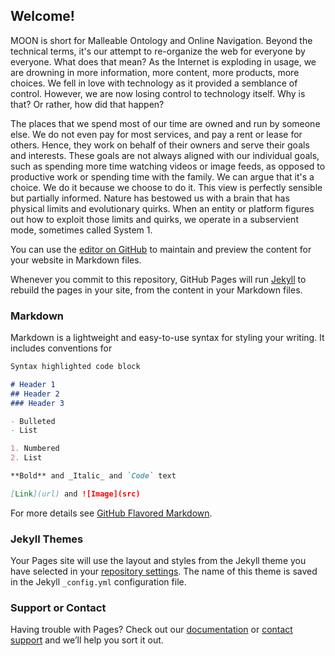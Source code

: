 ## Welcome!

MOON is short for Malleable Ontology and Online Navigation. Beyond the technical terms, it's our attempt to re-organize the web for everyone by everyone. 
What does that mean? As the Internet is exploding in usage, we are drowning in more information, more content, more products, more choices. We fell in love with technology as it provided a semblance of control. However, we are now losing control to technology itself. Why is that? Or rather, how did that happen?

The places that we spend most of our time are owned and run by someone else. We do not even pay for most services, and pay a rent or lease for others. Hence, they work on behalf of their owners and serve their goals and interests. These goals are not always aligned with our individual goals, such as spending more time watching videos or image feeds, as opposed to productive work or spending time with the family. We can argue that it's a choice. We do it because we choose to do it. This view is perfectly sensible but partially informed. Nature has bestowed us with a brain that has physical limits and evolutionary quirks. When an entity or platform figures out how to exploit those limits and quirks, we operate in a subservient mode, sometimes called System 1. 

You can use the [editor on GitHub](https://github.com/rkarmani/moon/edit/master/README.md) to maintain and preview the content for your website in Markdown files.

Whenever you commit to this repository, GitHub Pages will run [Jekyll](https://jekyllrb.com/) to rebuild the pages in your site, from the content in your Markdown files.

### Markdown

Markdown is a lightweight and easy-to-use syntax for styling your writing. It includes conventions for

```markdown
Syntax highlighted code block

# Header 1
## Header 2
### Header 3

- Bulleted
- List

1. Numbered
2. List

**Bold** and _Italic_ and `Code` text

[Link](url) and ![Image](src)
```

For more details see [GitHub Flavored Markdown](https://guides.github.com/features/mastering-markdown/).

### Jekyll Themes

Your Pages site will use the layout and styles from the Jekyll theme you have selected in your [repository settings](https://github.com/rkarmani/moon/settings). The name of this theme is saved in the Jekyll `_config.yml` configuration file.

### Support or Contact

Having trouble with Pages? Check out our [documentation](https://help.github.com/categories/github-pages-basics/) or [contact support](https://github.com/contact) and we’ll help you sort it out.

